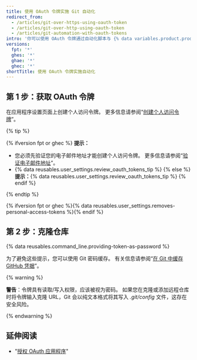 ```yaml
---
title: 使用 OAuth 令牌实施 Git 自动化
redirect_from:
  - /articles/git-over-https-using-oauth-token
  - /articles/git-over-http-using-oauth-token
  - /articles/git-automation-with-oauth-tokens
intro: '你可以使用 OAuth 令牌通过自动化脚本与 {% data variables.product.product_name %} 交互。'
versions:
  fpt: '*'
  ghes: '*'
  ghae: '*'
  ghec: '*'
shortTitle: 使用 OAuth 令牌实施自动化
---
```


## 第 1 步：获取 OAuth 令牌

在应用程序设置页面上创建个人访问令牌。 更多信息请参阅“[创建个人访问令牌](/github/authenticating-to-github/creating-a-personal-access-token)”。

{% tip %}

{% ifversion fpt or ghec %}
**提示：**
- 您必须先验证您的电子邮件地址才能创建个人访问令牌。 更多信息请参阅“[验证电子邮件地址](/articles/verifying-your-email-address)”。
- {% data reusables.user_settings.review_oauth_tokens_tip %}
{% else %}
**提示：**{% data reusables.user_settings.review_oauth_tokens_tip %}
{% endif %}

{% endtip %}

{% ifversion fpt or ghec %}{% data reusables.user_settings.removes-personal-access-tokens %}{% endif %}

## 第 2 步：克隆仓库

{% data reusables.command_line.providing-token-as-password %}

为了避免这些提示，您可以使用 Git 密码缓存。 有关信息请参阅“[在 Git 中缓存 GitHub 凭据](/github/getting-started-with-github/caching-your-github-credentials-in-git)”。

{% warning %}

**警告**：令牌具有读取/写入权限，应该被视为密码。 如果您在克隆或添加远程仓库时将令牌输入克隆 URL，Git 会以纯文本格式将其写入 _.git/config_ 文件，这存在安全风险。

{% endwarning %}

## 延伸阅读

- "[授权 OAuth 应用程序](/developers/apps/authorizing-oauth-apps)"
